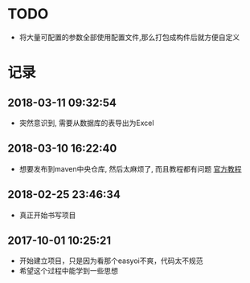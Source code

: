 # TODO
- 将大量可配置的参数全部使用配置文件,那么打包成构件后就方便自定义

# 记录


## 2018-03-11 09:32:54
- 突然意识到, 需要从数据库的表导出为Excel 

## 2018-03-10 16:22:40
- 想要发布到maven中央仓库, 然后太麻烦了, 而且教程都有问题 
[官方教程](http://central.sonatype.org/pages/gradle.html)

## 2018-02-25 23:46:34
- 真正开始书写项目

## 2017-10-01 10:25:21
- 开始建立项目，只是因为看那个easyoi不爽，代码太不规范
- 希望这个过程中能学到一些思想